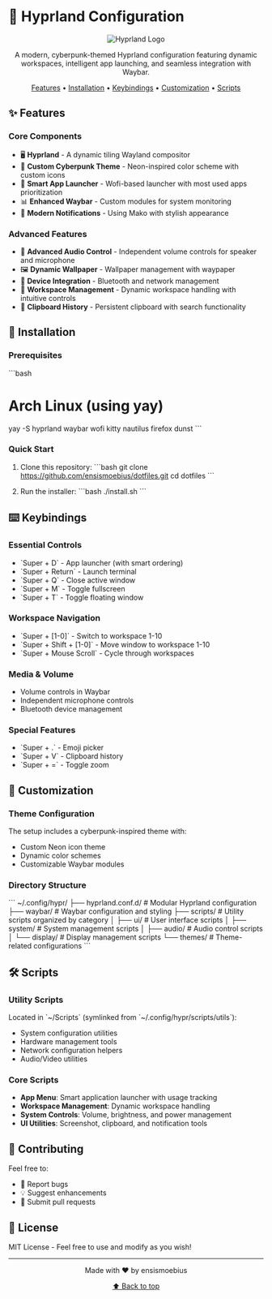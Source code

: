 # 🚀 Hyprland Configuration

<div align="center">

![Hyprland Logo](https://hyprland.org/img/logo.png)

A modern, cyberpunk-themed Hyprland configuration featuring dynamic workspaces, intelligent app launching, and seamless integration with Waybar.

[Features](#-features) • [Installation](#-installation) • [Keybindings](#-keybindings) • [Customization](#-customization) • [Scripts](#-scripts)

</div>

## ✨ Features

### Core Components
- 🖥️ **Hyprland** - A dynamic tiling Wayland compositor
- 🎨 **Custom Cyberpunk Theme** - Neon-inspired color scheme with custom icons
- 🎯 **Smart App Launcher** - Wofi-based launcher with most used apps prioritization
- 📊 **Enhanced Waybar** - Custom modules for system monitoring
- 🔔 **Modern Notifications** - Using Mako with stylish appearance

### Advanced Features
- 🎵 **Advanced Audio Control** - Independent volume controls for speaker and microphone
- 🖼️ **Dynamic Wallpaper** - Wallpaper management with waypaper
- 📱 **Device Integration** - Bluetooth and network management
- 🔄 **Workspace Management** - Dynamic workspace handling with intuitive controls
- 📎 **Clipboard History** - Persistent clipboard with search functionality

## 🚀 Installation

### Prerequisites
\`\`\`bash
# Arch Linux (using yay)
yay -S hyprland waybar wofi kitty nautilus firefox dunst
\`\`\`

### Quick Start
1. Clone this repository:
   \`\`\`bash
   git clone https://github.com/ensismoebius/dotfiles.git
   cd dotfiles
   \`\`\`

2. Run the installer:
   \`\`\`bash
   ./install.sh
   \`\`\`

## ⌨️ Keybindings

### Essential Controls
- \`Super + D\` - App launcher (with smart ordering)
- \`Super + Return\` - Launch terminal
- \`Super + Q\` - Close active window
- \`Super + M\` - Toggle fullscreen
- \`Super + T\` - Toggle floating window

### Workspace Navigation
- \`Super + [1-0]\` - Switch to workspace 1-10
- \`Super + Shift + [1-0]\` - Move window to workspace 1-10
- \`Super + Mouse Scroll\` - Cycle through workspaces

### Media & Volume
- Volume controls in Waybar
- Independent microphone controls
- Bluetooth device management

### Special Features
- \`Super + .\` - Emoji picker
- \`Super + V\` - Clipboard history
- \`Super + =\` - Toggle zoom

## 🎨 Customization

### Theme Configuration
The setup includes a cyberpunk-inspired theme with:
- Custom Neon icon theme
- Dynamic color schemes
- Customizable Waybar modules

### Directory Structure
\`\`\`
~/.config/hypr/
├── hyprland.conf.d/    # Modular Hyprland configuration
├── waybar/             # Waybar configuration and styling
├── scripts/           # Utility scripts organized by category
│   ├── ui/            # User interface scripts
│   ├── system/        # System management scripts
│   ├── audio/         # Audio control scripts
│   └── display/       # Display management scripts
└── themes/            # Theme-related configurations
\`\`\`

## 🛠️ Scripts

### Utility Scripts
Located in \`~/Scripts\` (symlinked from \`~/.config/hypr/scripts/utils\`):
- System configuration utilities
- Hardware management tools
- Network configuration helpers
- Audio/Video utilities

### Core Scripts
- **App Menu**: Smart application launcher with usage tracking
- **Workspace Management**: Dynamic workspace handling
- **System Controls**: Volume, brightness, and power management
- **UI Utilities**: Screenshot, clipboard, and notification tools

## 🤝 Contributing

Feel free to:
- 🐛 Report bugs
- 💡 Suggest enhancements
- 🔧 Submit pull requests

## 📝 License

MIT License - Feel free to use and modify as you wish!

---
<div align="center">
Made with ❤️ by ensismoebius

[⬆ Back to top](#-hyprland-configuration)
</div>
